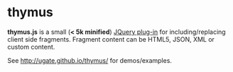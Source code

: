 thymus
======

<p id="thymusDesc"><b>thymus.js</b> is a small (<b>&lt; 5k minified</b>) <a href="http://learn.jquery.com/plugins/">JQuery plug-in</a> for including/replacing client side fragments. Fragment content can be HTML5, JSON, XML or custom content.</p> See <a href="http://ugate.github.io/thymus/">http://ugate.github.io/thymus/</a> for demos/examples.
